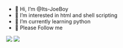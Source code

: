 - 👋 Hi, I’m @Its-JoeBoy
- 👀 I’m interested in html and shell scripting
- 🌱 I’m currently learning python
- 👑 Please Follow me
<div>
<img src="https://github-readme-stats.vercel.app/api?username=Its-JoeBoy&&show_icons=true&title_color=00ff00&icon_color=bb2acf&text_color=ffffff&bg_color=151515">
<img src="https://github-readme-stats.vercel.app/api/top-langs/?username=Its-JoeBoy&bg_color=151515&text_color=ffffff">
</div>
<!---
Its-JoeBoy/Its-JoeBoy is a ✨ special ✨ repository because its `README.md` (this file) appears on your GitHub profile.
You can click the Preview link to take a look at your changes.
--->
